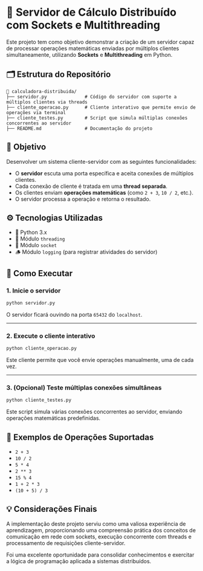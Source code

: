 # 🧠 Servidor de Cálculo Distribuído com Sockets e Multithreading

Este projeto tem como objetivo demonstrar a criação de um servidor capaz de processar operações matemáticas enviadas por múltiplos clientes simultaneamente, utilizando **Sockets** e **Multithreading** em Python.

## 🗂️ Estrutura do Repositório

```
📁 calculadora-distribuida/
├── servidor.py              # Código do servidor com suporte a múltiplos clientes via threads
├── cliente_operacao.py      # Cliente interativo que permite envio de operações via terminal
├── cliente_testes.py        # Script que simula múltiplas conexões concorrentes ao servidor
├── README.md                # Documentação do projeto
```

## 🧩 Objetivo

Desenvolver um sistema cliente-servidor com as seguintes funcionalidades:

- O **servidor** escuta uma porta específica e aceita conexões de múltiplos clientes.
- Cada conexão de cliente é tratada em uma **thread separada**.
- Os clientes enviam **operações matemáticas** (como `2 + 3`, `10 / 2`, etc.).
- O servidor processa a operação e retorna o resultado.

## ⚙️ Tecnologias Utilizadas

- 🐍 Python 3.x
- 🧵 Módulo `threading`
- 🔌 Módulo `socket`
- 🪵 Módulo `logging` (para registrar atividades do servidor)

## 🚀 Como Executar

### 1. Inicie o servidor

```bash
python servidor.py
```

O servidor ficará ouvindo na porta `65432` do `localhost`.

---

### 2. Execute o cliente interativo

```bash
python cliente_operacao.py
```

Este cliente permite que você envie operações manualmente, uma de cada vez.

---

### 3. (Opcional) Teste múltiplas conexões simultâneas

```bash
python cliente_testes.py
```

Este script simula várias conexões concorrentes ao servidor, enviando operações matemáticas predefinidas.

## 🧪 Exemplos de Operações Suportadas

- `2 + 3`
- `10 / 2`
- `5 * 4`
- `2 ** 3`
- `15 % 4`
- `1 + 2 * 3`
- `(10 + 5) / 3`

## 💡 Considerações Finais
A implementação deste projeto serviu como uma valiosa experiência de aprendizagem, proporcionando uma compreensão prática dos conceitos de comunicação em rede com sockets, execução concorrente com threads e processamento de requisições cliente-servidor.

Foi uma excelente oportunidade para consolidar conhecimentos e exercitar a lógica de programação aplicada a sistemas distribuídos.
